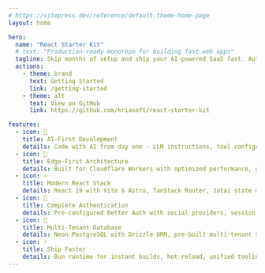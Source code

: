 ```yaml
---
# https://vitepress.dev/reference/default-theme-home-page
layout: home

hero:
  name: "React Starter Kit"
  # text: "Production-ready monorepo for building fast web apps"
  tagline: Skip months of setup and ship your AI-powered SaaS fast. Authentication, database migrations, edge deployment, and cutting-edge React patterns all configured with industry best practices.
  actions:
    - theme: brand
      text: Getting Started
      link: /getting-started
    - theme: alt
      text: View on GitHub
      link: https://github.com/kriasoft/react-starter-kit

features:
  - icon: 🤖
    title: AI-First Development
    details: Code with AI from day one - LLM instructions, tool configurations, and project context pre-built for Claude Code, Cursor, and Gemini CLI
  - icon: 🚀
    title: Edge-First Architecture
    details: Built for Cloudflare Workers with optimized performance, global distribution, and instant deployment
  - icon: ⚛️
    title: Modern React Stack
    details: React 19 with Vite & Astro, TanStack Router, Jotai state management, and shadcn/ui components with Tailwind CSS v4
  - icon: 🔐
    title: Complete Authentication
    details: Pre-configured Better Auth with social providers, session management, and secure user flows
  - icon: 🏢
    title: Multi-Tenant Database
    details: Neon PostgreSQL with Drizzle ORM, pre-built multi-tenant schema with UUIDv7, migrations, and type-safe queries
  - icon: ⚡
    title: Ship Faster
    details: Bun runtime for instant builds, hot reload, unified tooling, and comprehensive testing setup
---
```

